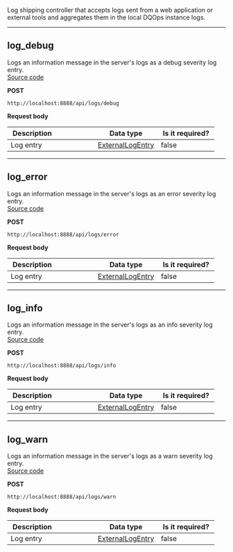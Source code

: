 Log shipping controller that accepts logs sent from a web application or external tools and aggregates them in the local DQOps instance logs.  


___  
## log_debug  
Logs an information message in the server&#x27;s logs as a debug severity log entry.  
[Source code](https://github.com/dqops/dqo/blob/develop/distribution/python/dqops/client/api/log_shipping/log_debug.py)
  

**POST**
```
http://localhost:8888/api/logs/debug  
```





**Request body**  
  
|&nbsp;Description&nbsp;&nbsp;&nbsp;&nbsp;&nbsp;&nbsp;&nbsp;&nbsp;&nbsp;&nbsp;&nbsp;&nbsp;&nbsp;&nbsp;&nbsp;&nbsp;&nbsp;&nbsp;&nbsp;&nbsp;&nbsp;|&nbsp;Data&nbsp;type&nbsp;|&nbsp;Is&nbsp;it required?&nbsp;|
|---------------------------------|-----------|-----------------|
|Log entry|[ExternalLogEntry](\docs\client\models\log_shipping\#externallogentry)|false|



___  
## log_error  
Logs an information message in the server&#x27;s logs as an error severity log entry.  
[Source code](https://github.com/dqops/dqo/blob/develop/distribution/python/dqops/client/api/log_shipping/log_error.py)
  

**POST**
```
http://localhost:8888/api/logs/error  
```





**Request body**  
  
|&nbsp;Description&nbsp;&nbsp;&nbsp;&nbsp;&nbsp;&nbsp;&nbsp;&nbsp;&nbsp;&nbsp;&nbsp;&nbsp;&nbsp;&nbsp;&nbsp;&nbsp;&nbsp;&nbsp;&nbsp;&nbsp;&nbsp;|&nbsp;Data&nbsp;type&nbsp;|&nbsp;Is&nbsp;it required?&nbsp;|
|---------------------------------|-----------|-----------------|
|Log entry|[ExternalLogEntry](\docs\client\models\log_shipping\#externallogentry)|false|



___  
## log_info  
Logs an information message in the server&#x27;s logs as an info severity log entry.  
[Source code](https://github.com/dqops/dqo/blob/develop/distribution/python/dqops/client/api/log_shipping/log_info.py)
  

**POST**
```
http://localhost:8888/api/logs/info  
```





**Request body**  
  
|&nbsp;Description&nbsp;&nbsp;&nbsp;&nbsp;&nbsp;&nbsp;&nbsp;&nbsp;&nbsp;&nbsp;&nbsp;&nbsp;&nbsp;&nbsp;&nbsp;&nbsp;&nbsp;&nbsp;&nbsp;&nbsp;&nbsp;|&nbsp;Data&nbsp;type&nbsp;|&nbsp;Is&nbsp;it required?&nbsp;|
|---------------------------------|-----------|-----------------|
|Log entry|[ExternalLogEntry](\docs\client\models\log_shipping\#externallogentry)|false|



___  
## log_warn  
Logs an information message in the server&#x27;s logs as a warn severity log entry.  
[Source code](https://github.com/dqops/dqo/blob/develop/distribution/python/dqops/client/api/log_shipping/log_warn.py)
  

**POST**
```
http://localhost:8888/api/logs/warn  
```





**Request body**  
  
|&nbsp;Description&nbsp;&nbsp;&nbsp;&nbsp;&nbsp;&nbsp;&nbsp;&nbsp;&nbsp;&nbsp;&nbsp;&nbsp;&nbsp;&nbsp;&nbsp;&nbsp;&nbsp;&nbsp;&nbsp;&nbsp;&nbsp;|&nbsp;Data&nbsp;type&nbsp;|&nbsp;Is&nbsp;it required?&nbsp;|
|---------------------------------|-----------|-----------------|
|Log entry|[ExternalLogEntry](\docs\client\models\log_shipping\#externallogentry)|false|



